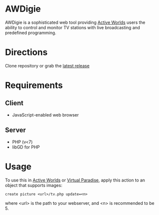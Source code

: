 # AWDigie
AWDigie is a sophisticated web tool providing [Active Worlds](https://activeworlds.com/) users the ability to control and monitor TV stations with live broadcasting and predefined programming.

# Directions
Clone repository or grab the [latest release](oliverbooth/awdigie/releases)

# Requirements
## Client
* JavaScript-enabled web browser

## Server
* PHP (v<7)
* libGD for PHP

# Usage
To use this in [Active Worlds](https://activeworlds.com/) or [Virtual Paradise](https://virtualparadise.org/), apply this action to an object that supports images:

```
create picture <url>/tv.php update=<n>
```

where \<url\> is the path to your webserver, and \<n\> is recommended to be 5.